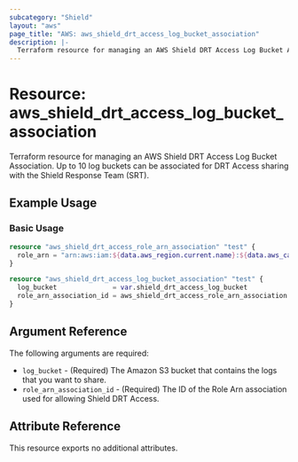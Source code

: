 ```yaml
---
subcategory: "Shield"
layout: "aws"
page_title: "AWS: aws_shield_drt_access_log_bucket_association"
description: |-
  Terraform resource for managing an AWS Shield DRT Access Log Bucket Association.
---
```

# Resource: aws_shield_drt_access_log_bucket_association

Terraform resource for managing an AWS Shield DRT Access Log Bucket Association. Up to 10 log buckets can be associated for DRT Access sharing with the Shield Response Team (SRT).

## Example Usage

### Basic Usage

```terraform
resource "aws_shield_drt_access_role_arn_association" "test" {
  role_arn = "arn:aws:iam:${data.aws_region.current.name}:${data.aws_caller_identity.current.account_id}:${var.shield_drt_access_role_name}"
}

resource "aws_shield_drt_access_log_bucket_association" "test" {
  log_bucket              = var.shield_drt_access_log_bucket
  role_arn_association_id = aws_shield_drt_access_role_arn_association.test.id
}
```

## Argument Reference

The following arguments are required:

* `log_bucket` - (Required) The Amazon S3 bucket that contains the logs that you want to share.
* `role_arn_association_id` - (Required) The ID of the Role Arn association used for allowing Shield DRT Access.

## Attribute Reference

This resource exports no additional attributes.
